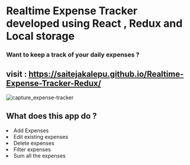 # Realtime Expense Tracker developed using React , Redux and Local storage

<h3>Want to keep a track of your daily expenses ? </h3>

## visit :  https://saitejakalepu.github.io/Realtime-Expense-Tracker-Redux/

![capture_expense-tracker](https://user-images.githubusercontent.com/69914580/137530558-18bf7962-d236-4087-a0f3-bc4ada167504.JPG)


## What does this app do ?
<li>Add Expenses</li>
<li>Edit existing expenses</li>
<li>Delete expenses</li>
<li>Filter expenses</li>
<li>Sum all the expenses</li>


